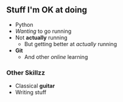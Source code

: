 ## Stuff I'm OK at doing

- Python
- *Wanting* to go running
- Not **actually** running
  - But getting better at *actually* running
- **Git**
  - And other *online* learning
  
### Other Skillzz

- Classical **guitar**
- Writing stuff
